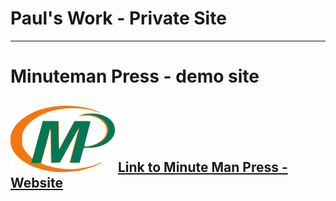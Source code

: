 # Paul's Work - Private Site 

---
# Minuteman Press - demo site
![Minuteman Logo](MinutemanPress/assets/imgs/MPLogo-coloured.png) 
[Link to Minute Man Press - Website](https://drgaud.github.io/PaulsWork/MinutemanPress/)
---

